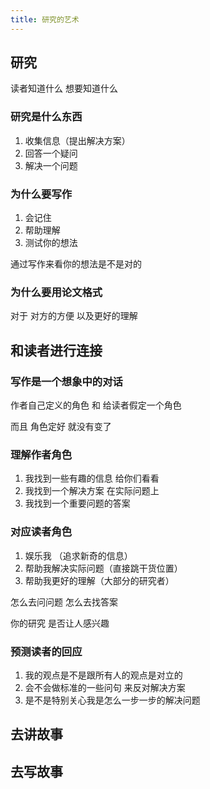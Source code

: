 ```yaml
---
title: 研究的艺术
---
```


## 研究

读者知道什么 想要知道什么

### 研究是什么东西

1. 收集信息（提出解决方案）
2. 回答一个疑问
3. 解决一个问题

### 为什么要写作

1. 会记住 
2. 帮助理解
3. 测试你的想法

通过写作来看你的想法是不是对的

### 为什么要用论文格式

对于 对方的方便 以及更好的理解

## 和读者进行连接

### 写作是一个想象中的对话

作者自己定义的角色 和 给读者假定一个角色

而且 角色定好 就没有变了

### 理解作者角色

1. 我找到一些有趣的信息 给你们看看
2. 我找到一个解决方案 在实际问题上
3. 我找到一个重要问题的答案

### 对应读者角色

1. 娱乐我 （追求新奇的信息）
2. 帮助我解决实际问题（直接跳干货位置）
3. 帮助我更好的理解（大部分的研究者）

怎么去问问题 怎么去找答案

你的研究 是否让人感兴趣

### 预测读者的回应

1. 我的观点是不是跟所有人的观点是对立的
2. 会不会做标准的一些问句 来反对解决方案
3. 是不是特别关心我是怎么一步一步的解决问题

## 去讲故事



## 去写故事



